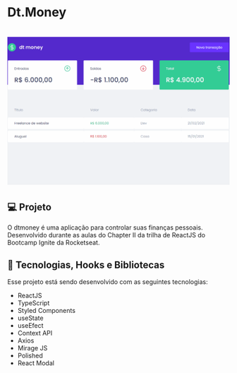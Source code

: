 # Dt.Money

<h1 align="center">
  <img alt="Dtmoney" title="Dtmoney" src="src/assets/gif.gif" />
</h1>

## 💻 Projeto

O dtmoney é uma aplicação para controlar suas finanças pessoais. Desenvolvido durante as aulas do Chapter II da trilha de ReactJS do Bootcamp Ignite da Rocketseat.

## 🚀 Tecnologias, Hooks e Bibliotecas

Esse projeto está sendo desenvolvido com as seguintes tecnologias:

- ReactJS
- TypeScript
- Styled Components
- useState
- useEfect
- Context API
- Axios
- Mirage JS
- Polished
- React Modal

